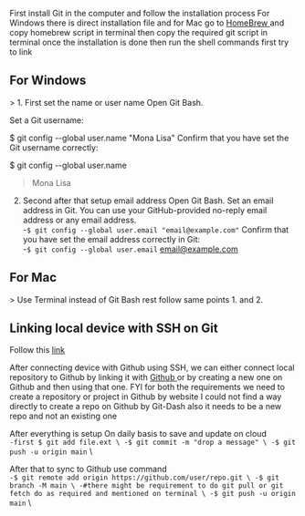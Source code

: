 <!--this file should be able to guide on the initial installation for Git in the local system-->
First install Git in the computer and follow the installation process
For Windows there is direct installation file and for Mac go to <a href='https://brew.sh'> HomeBrew </a> and copy homebrew script in terminal then copy the required git script in terminal
once the installation is done then run the shell commands first try to link

<h2> For Windows</h2>>
1. First set the name or user name
Open Git Bash.

Set a Git username:

$ git config --global user.name "Mona Lisa"
Confirm that you have set the Git username correctly:

$ git config --global user.name
> Mona Lisa
2. Second after that setup email address
Open Git Bash.
Set an email address in Git. You can use your GitHub-provided no-reply email address or any email address. \
-`$ git config --global user.email "email@example.com"`
Confirm that you have set the email address correctly in Git:\
-`$ git config --global user.email`
email@example.com

<h2> For Mac </h2>>
Use Terminal instead of Git Bash rest follow same points 1. and 2. 

<h2> Linking local device with SSH on Git </h2>
Follow this <a href='https://docs.github.com/en/authentication/connecting-to-github-with-ssh/generating-a-new-ssh-key-and-adding-it-to-the-ssh-agent'> link </a> 

After connecting device with Github using SSH, we can either connect local repository to Github by linking it with <a href='https://docs.github.com/en/repositories/working-with-files/managing-files/adding-a-file-to-a-repository#adding-a-file-to-a-repository-using-the-command-line'> Github </a> or by creating a new one on Github and then using that one.
FYI for both the requirements we need to create a repository or project in Github by website I could not find a way directly to create a repo on Github by Git-Dash also it needs to be a new repo and not an existing one

After everything is setup 
On daily basis to save and update on cloud \
`-first $ git add file.ext \
-$ git commit -m "drop a message" \
-$ git push -u origin main` \

After that to sync to Github
use command \
`-$ git remote add origin https://github.com/user/repo.git \
-$ git branch -M main \
-#there might be requirement to do git pull or git fetch do as required and mentioned on terminal \
-$ git push -u origin main` \
